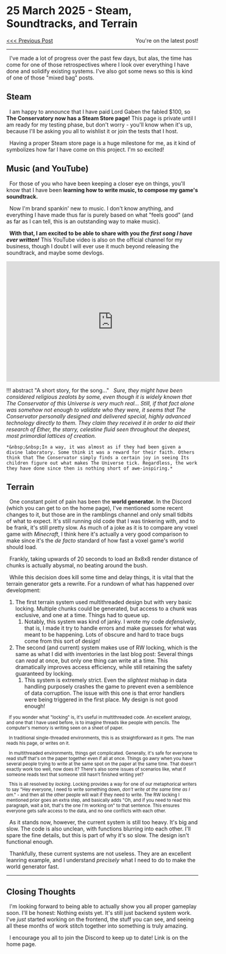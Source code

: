 # 25 March 2025 - Steam, Soundtracks, and Terrain
<span style="float:left">[&lt;&lt;&lt; Previous Post](../03/15.md)</span>
<!--<span style="float:right">[Next Post &gt;&gt;&gt;]()</span>-->
<span style="float:right">You're on the latest post!</span>
<br/>
***

&nbsp;&nbsp;I've made a lot of progress over the past few days, but alas, the time has come for one of those retrospectives where I look over everything I have done and solidify existing systems. I've also got some news so this is kind of one of those "mixed bag" posts.

## Steam

&nbsp;&nbsp;I am happy to announce that I have paid Lord Gaben the fabled $100, so **The Conservatory now has a Steam Store page!** This page is private until I am ready for my testing phase, but don't worry - you'll know when it's up, because I'll be asking you all to wishlist it or join the tests that I host.

&nbsp;&nbsp;Having a proper Steam store page is a huge milestone for me, as it kind of symbolizes how far I have come on this project. I'm so excited!

## Music (and YouTube)

&nbsp;&nbsp;For those of you who have been keeping a closer eye on things, you'll know that I have been **learning how to write music, to compose my game's soundtrack.**

&nbsp;&nbsp;Now I'm brand spankin' new to music. I don't know anything, and everything I have made thus far is purely based on what "feels good" (and as far as I can tell, this is an outstanding way to make music).

&nbsp;&nbsp;**With that, I am excited to be able to share with you *the first song I have ever written!*** This YouTube video is also on the official channel for my business, though I doubt I will ever use it much beyond releasing the soundtrack, and maybe some devlogs.

<center>
<iframe width="560" height="315" src="https://www.youtube-nocookie.com/embed/QvJCRtUWNhI?si=eoqMn_2BScHISTp6" title="YouTube video player" frameborder="0" allow="accelerometer; autoplay; clipboard-write; encrypted-media; gyroscope; picture-in-picture; web-share" referrerpolicy="strict-origin-when-cross-origin" allowfullscreen></iframe>
</center>

!!! abstract "A short story, for the song..."
    *&nbsp;&nbsp;Sure, they might have been considered religious zealots by some, even though it is widely known that The Conservator of this Universe is very much real... Still, if that fact alone was somehow not enough to validate who they were, it seems that The Conservator personally designed and delivered special, highly advanced technology directly to them. They claim they received it in order to aid their research of Ether, the starry, celestine fluid seen throughout the deepest, most primordial lattices of creation.*

    *&nbsp;&nbsp;In a way, it was almost as if they had been given a divine laboratory. Some think it was a reward for their faith. Others think that The Conservator simply finds a certain joy in seeing Its children figure out what makes The Universe tick. Regardless, the work they have done since then is nothing short of awe-inspiring.*

## Terrain

&nbsp;&nbsp;One constant point of pain has been the **world generator.** In the Discord (which you can get to on the home page), I've mentioned some recent changes to it, but those are in the ramblings channel and only small tidbits of what to expect. It's still running old code that I was tinkering with, and to be frank, it's still pretty slow. As much of a joke as it is to compare any voxel game with *Minecraft*, I think here it's actually a very good comparison to make since it's the *de facto* standard of how fast a voxel game's world should load.

&nbsp;&nbsp;Frankly, taking upwards of 20 seconds to load an 8x8x8 render distance of chunks is actually abysmal, no beating around the bush.

&nbsp;&nbsp;While this decision does kill some time and delay things, it is vital that the terrain generator gets a rewrite. For a rundown of what has happened over development:

1. The first terrain system used multithreaded design but with very basic locking. Multiple chunks could be generated, but access to a chunk was exclusive, and one at a time. Things had to queue up.
    1. Notably, this system was kind of janky. I wrote my code *defensively*, that is, I made it try to handle errors and make guesses for what was meant to be happening. Lots of obscure and hard to trace bugs come from this sort of design!
2. The second (and current) system makes use of RW locking, which is the same as what I did with inventories in the last blog post: Several things can *read* at once, but only one thing can write at a time. This dramatically improves access efficiency, while still retaining the safety guaranteed by locking.
    1. This system is extremely strict. Even the *slightest* mishap in data handling purposely crashes the game to prevent even a semblence of data corruption. The issue with this one is that error handlers were being triggered in the first place. My design is not good enough!

<small>

&nbsp;&nbsp;If you wonder what "locking" is, it's useful in multithreaded code. An excellent analogy, and one that I have used before, is to imagine threads like people with pencils. The computer's memory is writing seen on a sheet of paper.

&nbsp;&nbsp;In traditional single-threaded environments, this is as straightforward as it gets. The man reads his page, or writes on it.

&nbsp;&nbsp;In multithreaded environments, things get complicated. Generally, it's safe for everyone to read stuff that's on the paper together even if all at once. Things go awry when you have several people trying to write at the same spot on the paper at the same time. That doesn't exactly work too well, now does it? There's also some issues of scenarios like, what if someone reads text that someone still hasn't finished writing yet?

&nbsp;&nbsp;This is all resolved by *locking*. Locking provides a way for one of our metaphorical writers to say "Hey everyone, I need to write something down, *don't write at the same time as I am*." - and then all the other people will wait if they need to write. The RW locking I mentioned prior goes an extra step, and basically adds "Oh, and if you need to read this paragraph, wait a bit, that's the one I'm working on" to that sentence. This ensures everyone gets safe access to the data, and no one conflicts with each other.

</small>

&nbsp;&nbsp;As it stands now, however, the current system is still too heavy. It's big and slow. The code is also unclean, with functions blurring into each other. I'll spare the fine details, but this is part of why it's so slow. The design isn't functional enough.

&nbsp;&nbsp;Thankfully, these current systems are not useless. They are an excellent leanring example, and I understand *precisely* what I need to do to make the world generator fast.

***

## Closing Thoughts

&nbsp;&nbsp;I'm looking forward to being able to actually show you all proper gameplay soon. I'll be honest: Nothing exists yet. It's still just backend system work. I've *just* started working on the frontend, the stuff you can see, and seeing all these months of work stitch together into something is truly amazing.

&nbsp;&nbsp;I encourage you all to join the Discord to keep up to date! Link is on the home page.
